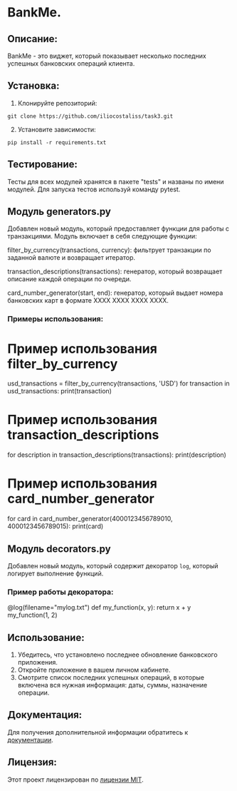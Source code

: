 # BankMe.

## Описание:

BankMe - это виджет, который показывает несколько последних успешных банковских операций клиента.

## Установка:

1. Клонируйте репозиторий:
```
git clone https://github.com/iliocostaliss/task3.git
```
2. Установите зависимости:
```
pip install -r requirements.txt
```
## Тестирование:

Тесты для всех модулей хранятся в пакете "tests" и названы по имени модулей.
Для запуска тестов используй команду pytest.

## Модуль generators.py

Добавлен новый модуль, который предоставляет функции для работы с транзакциями. 
Модуль включает в себя следующие функции:

filter_by_currency(transactions, currency): фильтрует транзакции по заданной валюте и возвращает итератор.

transaction_descriptions(transactions): генератор, который возвращает описание каждой операции по очереди.

card_number_generator(start, end): генератор, который выдает номера банковских карт в формате XXXX XXXX XXXX XXXX.

### Примеры использования:

# Пример использования filter_by_currency
usd_transactions = filter_by_currency(transactions, 'USD')
for transaction in usd_transactions:
    print(transaction)

# Пример использования transaction_descriptions
for description in transaction_descriptions(transactions):
    print(description)

# Пример использования card_number_generator
for card in card_number_generator(4000123456789010, 4000123456789015):
    print(card)

## Модуль decorators.py

Добавлен новый модуль, который содержит декоратор `log`, который логирует выполнение функций.

### Пример работы декоратора:

@log(filename="mylog.txt")
def my_function(x, y):
    return x + y
my_function(1, 2)

## Использование:

1. Убедитесь, что установлено последнее обновление банковского приложения.
2. Откройте приложение в вашем личном кабинете.
3. Смотрите список последних успешных операций, в которые включена вся нужная информация: даты, суммы,
назначение операции.

## Документация:

Для получения дополнительной информации обратитесь к [документации](docs/README.md).

## Лицензия:

Этот проект лицензирован по [лицензии MIT](LICENSE).
